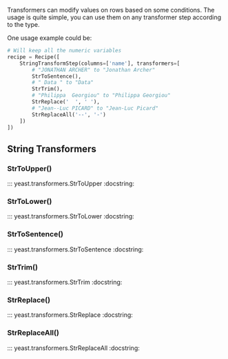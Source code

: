 Transformers can modify values on rows based on some conditions.
The usage is quite simple, you can use them on any transformer step according to the type.

One usage example could be:
```python
# Will keep all the numeric variables
recipe = Recipe([
    StringTransformStep(columns=['name'], transformers=[
        # "JONATHAN ARCHER" to "Jonathan Archer"
        StrToSentence(),
        # " Data " to "Data"
        StrTrim(),
        # "Philippa  Georgiou" to "Philippa Georgiou"
        StrReplace('  ', ' '),
        # "Jean--Luc PICARD" to "Jean-Luc Picard"
        StrReplaceAll('--', '-')
    ])
])
```

## String Transformers

### StrToUpper()

::: yeast.transformers.StrToUpper
    :docstring:

### StrToLower()

::: yeast.transformers.StrToLower
    :docstring:

### StrToSentence()

::: yeast.transformers.StrToSentence
    :docstring:

### StrTrim()

::: yeast.transformers.StrTrim
    :docstring:

### StrReplace()

::: yeast.transformers.StrReplace
    :docstring:

### StrReplaceAll()

::: yeast.transformers.StrReplaceAll
    :docstring:

